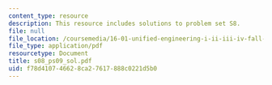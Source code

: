 ```yaml
---
content_type: resource
description: This resource includes solutions to problem set S8.
file: null
file_location: /coursemedia/16-01-unified-engineering-i-ii-iii-iv-fall-2005-spring-2006/f78d410746628ca27617888c0221d5b0_s08_ps09_sol.pdf
file_type: application/pdf
resourcetype: Document
title: s08_ps09_sol.pdf
uid: f78d4107-4662-8ca2-7617-888c0221d5b0
---
```

